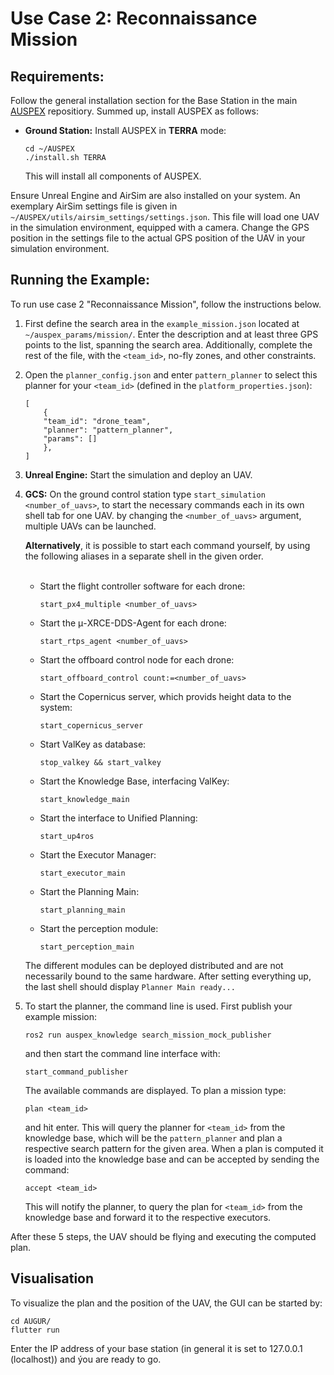 # Use Case 2: Reconnaissance Mission

## Requirements:

Follow the general installation section for the Base Station in the main [AUSPEX](https://git.unibw.de/angewandte-ki-f-r-dynamische-systeme/AUSPEX) repositiory. Summed up, install AUSPEX as follows:
- **Ground Station:** Install AUSPEX in **TERRA** mode:
    ```
    cd ~/AUSPEX
    ./install.sh TERRA
    ```
    This will install all components of AUSPEX.

Ensure Unreal Engine and AirSim are also installed on your system. An exemplary AirSim settings file is given in ```~/AUSPEX/utils/airsim_settings/settings.json```. This file will load one UAV in the simulation environment, equipped with a camera. Change the GPS position in the settings file to the actual GPS position of the UAV in your simulation environment. 

## Running the Example:

To run use case 2 "Reconnaissance Mission", follow the instructions below.
 
1. First define the search area in the ```example_mission.json``` located at ```~/auspex_params/mission/```. Enter the description and at least three GPS points to the list, spanning the search area. Additionally, complete the rest of the file, with the ```<team_id>```, no-fly zones, and other constraints. 
2. Open the ```planner_config.json``` and enter ```pattern_planner``` to select this planner for your ```<team_id>``` (defined in the ```platform_properties.json```):
    ```
    [
        {
        "team_id": "drone_team",
        "planner": "pattern_planner",
        "params": []
        },
    ]
    ```
3. **Unreal Engine:** Start the simulation and deploy an UAV.
4. **GCS:** 
    On the ground control station type ```start_simulation <number_of_uavs>```, to start the necessary commands each in its own shell tab for one UAV. by changing the ```<number_of_uavs>``` argument, multiple UAVs can be launched.

    **Alternatively**, it is possible to start each command yourself, by using the following aliases in a separate shell in the given order. <br><br>

    - Start the flight controller software for each drone:
        ```
        start_px4_multiple <number_of_uavs>
        ```

    - Start the &mu;-XRCE-DDS-Agent for each drone:
        ```
        start_rtps_agent <number_of_uavs>
        ```
    
    - Start the offboard control node for each drone:
        ```
        start_offboard_control count:=<number_of_uavs>
        ```

    - Start the Copernicus server, which provids height data to the system:
        ```
        start_copernicus_server
        ```
    - Start ValKey as database: 
        ```
        stop_valkey && start_valkey
        ```
    - Start the Knowledge Base, interfacing ValKey: 
        ```
        start_knowledge_main
        ```
    - Start the interface to Unified Planning: 
        ```
        start_up4ros
        ```
    - Start the Executor Manager: 
        ```
        start_executor_main
        ```
    - Start the Planning Main: 
        ```
        start_planning_main
        ```
    - Start the perception module: 
        ```
        start_perception_main
        ```
    The different modules can be deployed distributed and are not necessarily bound to the same hardware. After setting everything up, the last shell should display ```Planner Main ready...```

5.  To start the planner, the command line is used. First publish your example mission:
    ```
    ros2 run auspex_knowledge search_mission_mock_publisher
    ```
    and then start the command line interface with:
    ```
    start_command_publisher
    ```
    The available commands are displayed. To plan a mission type:
    ```
    plan <team_id>
    ``` 
    and hit enter. This will query the planner for ```<team_id>``` from the knowledge base, which will be the ```pattern_planner``` and plan a respective search pattern for the given area. When a plan is computed it is loaded into the knowledge base and can be accepted by sending the command:
    ```
    accept <team_id>
    ```
    This will notify the planner, to query the plan for ```<team_id>``` from the knowledge base and forward it to the respective executors. 

After these 5 steps, the UAV should be flying and executing the computed plan.

## Visualisation

To visualize the plan and the position of the UAV, the GUI can be started by:
```
cd AUGUR/
flutter run
```
Enter the IP address of your base station (in general it is set to 127.0.0.1 (localhost)) and ýou are ready to go.